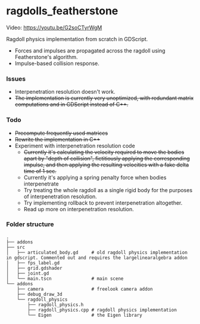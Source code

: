 # ragdolls_featherstone

Video: https://youtu.be/G2soCTyrWgM

Ragdoll physics implementation from scratch in GDScript.

* Forces and impulses are propagated across the ragdoll using Featherstone's algorithm.
* Impulse-based collision response.




### Issues
* Interpenetration resolution doesn't work.
* ~~The implementation is currently very unoptimized, with redundant matrix computations and in GDScript instead of C++.~~


### Todo
* ~~Precompute frequently used matrices~~
* ~~Rewrite the implementation in C++~~
* Experiment with interpenetration resolution code
    * ~~Currently it's calculating the velocity required to move the bodies apart by "depth of collision", fictitiously applying the corresponding impulse, and then applying the resulting velocities with a fake delta time of 1 sec.~~
    * Currently it's applying a spring penalty force when bodies interpenetrate
    * Try treating the whole ragdoll as a single rigid body for the purposes of interpenetration resolution.
    * Try implementing rollback to prevent interpenetration altogether.
    * Read up more on interpenetration resolution.


### Folder structure
```
.
├── addons
├── src
│   ├── articulated_body.gd     # old ragdoll physics implementation in gdscript. Commented out and requires the largelinearalgebra addon
│   ├── fps_label.gd
│   ├── grid.gdshader
│   ├── joint.gd
│   └── main.tscn               # main scene
└── addons
    ├── camera                  # freelook camera addon
    ├── debug_draw_3d
    └── ragdoll_physics
        ├── ragdoll_physics.h
        ├── ragdoll_physics.cpp # ragdoll physics implementation
        └── Eigen               # the Eigen library
```
